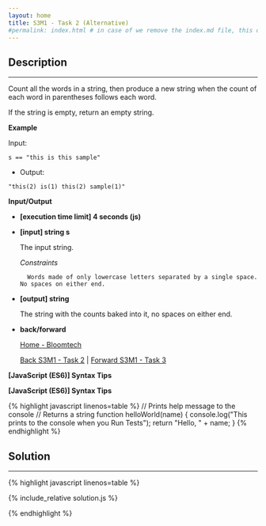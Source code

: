 ```yaml
---
layout: home
title: S3M1 - Task 2 (Alternative)
#permalink: index.html # in case of we remove the index.md file, this doc will be the index page
---
```


<div class="row">
<div class="columnStmt" markdown="1">

## Description
------

Count all the words in a string, then produce a new string when the count of each word in parentheses follows each word.

If the string is empty, return an empty string.

**Example**

Input:
```
s == "this is this sample"
```
-   Output:
```
"this(2) is(1) this(2) sample(1)"
```

**Input/Output**

* **[execution time limit] 4 seconds (js)**

* **[input] string s**

    The input string.

    *Constraints*

        Words made of only lowercase letters separated by a single space. No spaces on either end.

* **[output] string**

    The string with the counts baked into it, no spaces on either end.

* **back/forward** 

    [Home - Bloomtech](../../../code-signal-arcade-bloomtech/README.html) 

    [Back S3M1 - Task 2](../../S3M1_Task_2/README.html) | [Forward S3M1 - Task 3](../../S3M1_Task_3/README.html)

**[JavaScript (ES6)] Syntax Tips**

**[JavaScript (ES6)] Syntax Tips**

{% highlight javascript linenos=table %}
// Prints help message to the console
// Returns a string
function helloWorld(name) {
    console.log("This prints to the console when you Run Tests");
    return "Hello, " + name;
}
{% endhighlight %}

</div>
<div class="columnSol" markdown="1">

## Solution
------

{% highlight javascript linenos=table %}

{% include_relative solution.js %}

{% endhighlight %}

</div>
</div>